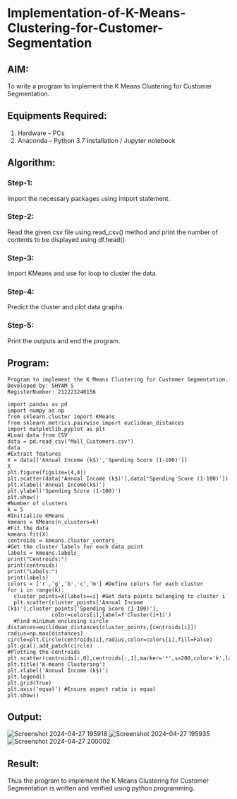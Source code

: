 # Implementation-of-K-Means-Clustering-for-Customer-Segmentation

## AIM:
To write a program to implement the K Means Clustering for Customer Segmentation.

## Equipments Required:
1. Hardware – PCs
2. Anaconda – Python 3.7 Installation / Jupyter notebook

## Algorithm:
### Step-1:
Import the necessary packages using import statement.
### Step-2:
Read the given csv file using read_csv() method and print the number of contents to be displayed using df.head().
### Step-3:
Import KMeans and use for loop to cluster the data.
### Step-4:
Predict the cluster and plot data graphs.
### Step-5:
Print the outputs and end the program.

## Program:
```
Program to implement the K Means Clustering for Customer Segmentation.
Developed by: SHYAM S
RegisterNumber: 212223240156

import pandas as pd
import numpy as np
from sklearn.cluster import KMeans
from sklearn.metrics.pairwise import euclidean_distances
import matplotlib.pyplot as plt
#Load data from CSV
data = pd.read_csv("Mall_Customers.csv")
data
#Extract features
X = data[['Annual Income (k$)','Spending Score (1-100)']]
X
plt.figure(figsize=(4,4))
plt.scatter(data['Annual Income (k$)'],data['Spending Score (1-100)'])
plt.xlabel('Annual Income(k$)')
plt.ylabel('Spending Score (1-100)')
plt.show()
#Number of clusters
k = 5
#Initialize KMeans
kmeans = KMeans(n_clusters=k)
#Fit the data
kmeans.fit(X)
centroids = kmeans.cluster_centers_
#Get the cluster labels for each data point
labels = kmeans.labels_
print("Centroids:")
print(centroids)
print("Labels:")
print(labels)
colors = ['r','g','b','c','m'] #Define colors for each cluster
for i in range(k):
  cluster_points=X[labels==i] #Get data points belonging to cluster i
  plt.scatter(cluster_points['Annual Income (k$)'],cluster_points['Spending Score (1-100)'],
              color=colors[i],label=f'Cluster(i+1)')
  #Find minimum enclosing circle
distances=euclidean_distances(cluster_points,[centroids[i]])
radius=np.max(distances)
circle=plt.Circle(centroids[i],radius,color=colors[i],fill=False)
plt.gca().add_patch(circle)
#Plotting the centroids
plt.scatter(centroids[:,0],centroids[:,1],marker='*',s=200,color='k',label='Centroids')
plt.title('K-means Clustering')
plt.xlabel('Annual Income (k$)')
plt.legend()
plt.grid(True)
plt.axis('equal') #Ensure aspect ratio is equal
plt.show()

```

## Output:
![Screenshot 2024-04-27 195918](https://github.com/SridharShyam/Implementation-of-K-Means-Clustering-for-Customer-Segmentation/assets/144871368/e3919926-54e2-4af1-b351-e4586a0baba0)
![Screenshot 2024-04-27 195935](https://github.com/SridharShyam/Implementation-of-K-Means-Clustering-for-Customer-Segmentation/assets/144871368/30d53e85-5e57-42ff-92c1-877131e09e0a)
![Screenshot 2024-04-27 200002](https://github.com/SridharShyam/Implementation-of-K-Means-Clustering-for-Customer-Segmentation/assets/144871368/e4192897-5479-4698-8afb-9093df9282c6)


## Result:
Thus the program to implement the K Means Clustering for Customer Segmentation is written and verified using python programming.
